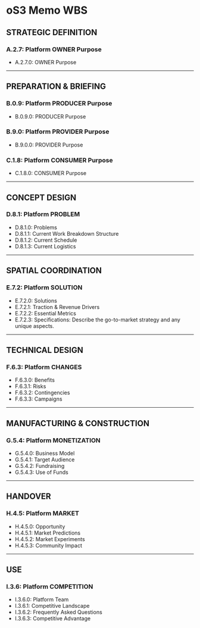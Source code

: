 # oS3 Memo WBS

## STRATEGIC DEFINITION

### **A.2.7:** Platform OWNER Purpose

* A.2.7.0: OWNER Purpose

***

## PREPARATION & BRIEFING

### **B.0.9**: Platform PRODUCER Purpose

* B.0.9.0: PRODUCER Purpose

### **B.9.0**: Platform PROVIDER Purpose

* B.9.0.0: PROVIDER Purpose

### **C.1.8**: Platform CONSUMER Purpose

* C.1.8.0: CONSUMER Purpose

***

## CONCEPT DESIGN

### D.8.1: Platform PROBLEM&#x20;

* D.8.1.0: Problems
* D.8.1.1: Current Work Breakdown Structure&#x20;
* D.8.1.2: Current Schedule&#x20;
* D.8.1.3: Current Logistics

***

## SPATIAL COORDINATION

### E.7.2: Platform SOLUTION

* E.7.2.0: Solutions
* E.7.2.1: Traction & Revenue Drivers
* E.7.2.2: Essential Metrics&#x20;
* E.7.2.3:  Specifications: Describe the go-to-market strategy and any unique aspects.&#x20;

***

## TECHNICAL DESIGN

### F.6.3: Platform CHANGES

* F.6.3.0: Benefits
* F.6.3.1: Risks
* F.6.3.2: Contingencies&#x20;
* F.6.3.3: Campaigns&#x20;

***

## MANUFACTURING & CONSTRUCTION

### G.5.4: Platform MONETIZATION

* G.5.4.0: Business Model
* G.5.4.1: Target Audience
* G.5.4.2: Fundraising&#x20;
* G.5.4.3: Use of Funds

***

## HANDOVER

### H.4.5: Platform MARKET

* H.4.5.0: Opportunity
* H.4.5.1: Market Predictions
* H.4.5.2: Market Experiments&#x20;
* H.4.5.3: Community Impact&#x20;

***

## USE

### I.3.6: Platform COMPETITION

* I.3.6.0: Platform Team
* I.3.6.1: Competitive Landscape
* I.3.6.2: Frequently Asked Questions&#x20;
* I.3.6.3: Competitive Advantage
